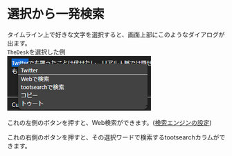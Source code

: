 # 選択から一発検索

タイムライン上で好きな文字を選択すると、画面上部にこのようなダイアログが出ます。  
`TheDesk`を選択した例  
![toottl33](https://raw.githubusercontent.com/cutls/TheDeskDocs/master/media/toottl33.png)

これの左側のボタンを押すと、Web検索ができます。([検索エンジンの設定](/settings/system/searchengine.md))

これの右側のボタンを押すと、その選択ワードで検索するtootsearchカラムができます。
